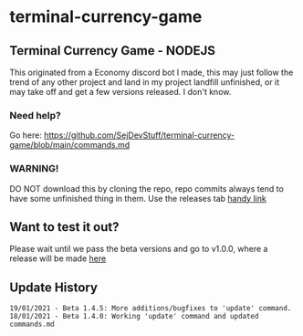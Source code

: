 # terminal-currency-game
Terminal Currency Game - NODEJS
---
This originated from a Economy discord bot I made, this may just follow the trend of any other project and land in my project landfill unfinished, or it may take off and get a few versions released. I don't know.

### Need help?
Go here: https://github.com/SejDevStuff/terminal-currency-game/blob/main/commands.md

### WARNING!
DO NOT download this by cloning the repo, repo commits always tend to have some unfinished thing in them. Use the releases tab [handy link](https://github.com/SejDevStuff/terminal-currency-game/releases)

## Want to test it out?
Please wait until we pass the beta versions and go to v1.0.0, where a release will be made [here](https://github.com/SejDevStuff/terminal-currency-game/releases)

## Update History
```
19/01/2021 - Beta 1.4.5: More additions/bugfixes to 'update' command.
18/01/2021 - Beta 1.4.0: Working 'update' command and updated commands.md
```
